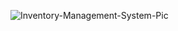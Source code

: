 
![Inventory-Management-System-Pic](https://github.com/ridwanahmed002/Inventory-Management-System/assets/149960584/6f7fbca5-9712-4976-9561-042718b62192)
